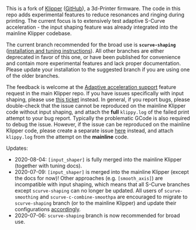 This is a fork of [Klipper](https://www.klipper3d.org/)
([GitHub](https://github.com/KevinOConnor/klipper)), a 3d-Printer firmware.
The code in this repo adds experimental features to reduce resonances and
ringing during printing. The current focus is to extensively test adaptive
S-Curve acceleration - the input shaping feature was already integrated into
the mainline Klipper codebase.

The current branch recommended for the broad use is **`scurve-shaping`**
([installation and tuning instructions](https://github.com/dmbutyugin/klipper/blob/scurve-shaping/docs/Resonance_Compensation.md#switch-to-s-curve-acceleration-branch)).
All other branches are either deprecated in favor of this one, or have been
published for convenience and contain more experimental features and lack
proper documentation. Please update your installation to the suggested branch
if you are using one of the older branches.

The feedback is welcome at the
[Adaptive acceleration support](https://github.com/KevinOConnor/klipper/issues/3026)
feature request in the main Klipper repo. If you have issues specifically with
input shaping, please use
[this ticket](https://github.com/KevinOConnor/klipper/issues/3025)
instead. In general, if you report bugs, please double-check that the issue
cannot be reproduced on the mainline Klipper code without input shaping, and
attach the **full** `klippy.log` of the failed print attempt to your bug report.
Typically the problematic GCode is also required to debug the issue. However, if
the issue can be reproduced on the mainline Klipper code, please create a
separate issue
[here](https://github.com/KevinOConnor/klipper/issues) instead, and attach
`klippy.log` from the attempt on the **mainline** code.

Updates:

  * 2020-08-04: `[input_shaper]` is fully merged into the mainline Klipper
    (together with tuning docs).
  * 2020-07-09: `[input_shaper]` is merged into the mainline Klipper (except the
    docs for now)! Other approaches (e.g. `[smooth_axis]`) are incompatible with
    input shaping, which means that all S-Curve branches except `scurve-shaping`
    can no longer be updated. All users of `scurve-smoothing` and
   `scurve-c-combine-smoothpa` are encouraged to migrate to `scurve-shaping`
    branch (or to the mainline Klipper) and update their configurations
    [accordingly](https://github.com/dmbutyugin/klipper/blob/scurve-shaping/docs/Resonance_Compensation.md#switch-to-s-curve-acceleration-branch).
  * 2020-07-06: `scurve-shaping` branch is now recommended for broad use.
